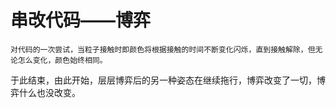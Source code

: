 # 串改代码——博弈
  
    对代码的一次尝试，当粒子接触时即颜色将根据接触的时间不断变化闪烁，直到接触解除，但无论怎么变化，颜色始终相同。
   于此结束，由此开始，层层博弈后的另一种姿态在继续拖行，博弈改变了一切，博弈什么也没改变。



